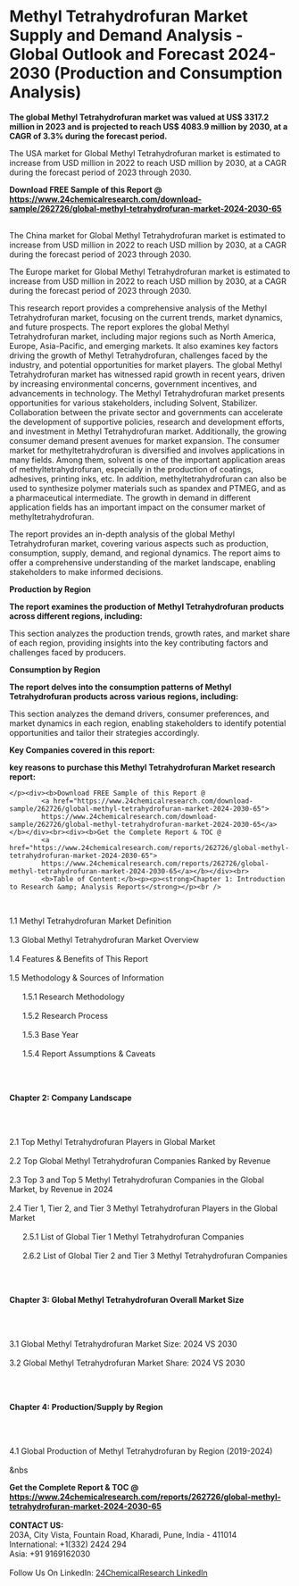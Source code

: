 <h1>Methyl Tetrahydrofuran Market Supply and Demand Analysis - Global Outlook and Forecast 2024-2030 (Production and Consumption Analysis)</h1><p><strong>The global Methyl Tetrahydrofuran market was valued at US$ 3317.2 million in 2023 and is projected to reach US$ 4083.9 million by 2030, at a CAGR of 3.3% during the forecast period.</strong> </p><p>
</p><p>The USA market for Global Methyl Tetrahydrofuran market is estimated to increase from USD million in 2022 to reach USD million by 2030, at a CAGR during the forecast period of 2023 through 2030.</p><div><b>Download FREE Sample of this Report @ 
            <a href="https://www.24chemicalresearch.com/download-sample/262726/global-methyl-tetrahydrofuran-market-2024-2030-65">
            https://www.24chemicalresearch.com/download-sample/262726/global-methyl-tetrahydrofuran-market-2024-2030-65</a></b></div><br><p>
</p><p>The China market for Global Methyl Tetrahydrofuran market is estimated to increase from USD million in 2022 to reach USD million by 2030, at a CAGR during the forecast period of 2023 through 2030.</p><p>
</p><p>The Europe market for Global Methyl Tetrahydrofuran market is estimated to increase from USD million in 2022 to reach USD million by 2030, at a CAGR during the forecast period of 2023 through 2030.</p><p>
</p><p>This research report provides a comprehensive analysis of the Methyl Tetrahydrofuran market, focusing on the current trends, market dynamics, and future prospects. The report explores the global Methyl Tetrahydrofuran market, including major regions such as North America, Europe, Asia-Pacific, and emerging markets. It also examines key factors driving the growth of Methyl Tetrahydrofuran, challenges faced by the industry, and potential opportunities for market players. The global Methyl Tetrahydrofuran market has witnessed rapid growth in recent years, driven by increasing environmental concerns, government incentives, and advancements in technology. The Methyl Tetrahydrofuran market presents opportunities for various stakeholders, including Solvent, Stabilizer. Collaboration between the private sector and governments can accelerate the development of supportive policies, research and development efforts, and investment in Methyl Tetrahydrofuran market. Additionally, the growing consumer demand present avenues for market expansion. The consumer market for methyltetrahydrofuran is diversified and involves applications in many fields. Among them, solvent is one of the important application areas of methyltetrahydrofuran, especially in the production of coatings, adhesives, printing inks, etc. In addition, methyltetrahydrofuran can also be used to synthesize polymer materials such as spandex and PTMEG, and as a pharmaceutical intermediate. The growth in demand in different application fields has an important impact on the consumer market of methyltetrahydrofuran.</p><p>
</p><p>The report provides an in-depth analysis of the global Methyl Tetrahydrofuran market, covering various aspects such as production, consumption, supply, demand, and regional dynamics. The report aims to offer a comprehensive understanding of the market landscape, enabling stakeholders to make informed decisions.</p><p>
</p><p><strong>Production by Region</strong></p><p>
</p><p><strong>The report examines the production of Methyl Tetrahydrofuran products across different regions, including:</strong></p><p>
</p><p>
</p><p>This section analyzes the production trends, growth rates, and market share of each region, providing insights into the key contributing factors and challenges faced by producers.</p><p>
</p><p><strong>Consumption by Region</strong></p><p>
</p><p><strong>The report delves into the consumption patterns of Methyl Tetrahydrofuran products across various regions, including:</strong></p><p>
</p><p>
</p><p>This section analyzes the demand drivers, consumer preferences, and market dynamics in each region, enabling stakeholders to identify potential opportunities and tailor their strategies accordingly.</p><p>
<strong>Key Companies covered in this report:</strong></p><p>
</p><p>
</p><p><strong>key reasons to purchase this Methyl Tetrahydrofuran Market research report:</strong></p><p>

	</p><div><b>Download FREE Sample of this Report @ 
            <a href="https://www.24chemicalresearch.com/download-sample/262726/global-methyl-tetrahydrofuran-market-2024-2030-65">
            https://www.24chemicalresearch.com/download-sample/262726/global-methyl-tetrahydrofuran-market-2024-2030-65</a></b></div><br><div><b>Get the Complete Report & TOC @ 
            <a href="https://www.24chemicalresearch.com/reports/262726/global-methyl-tetrahydrofuran-market-2024-2030-65">
            https://www.24chemicalresearch.com/reports/262726/global-methyl-tetrahydrofuran-market-2024-2030-65</a></b></div><br>
            <b>Table of Content:</b><p><p><strong>Chapter 1: Introduction to Research &amp; Analysis Reports</strong></p><br />
<br />
<p>1.1 Methyl Tetrahydrofuran Market Definition<br /><br />
1.3 Global Methyl Tetrahydrofuran Market Overview<br /><br />
1.4 Features &amp; Benefits of This Report<br /><br />
1.5 Methodology &amp; Sources of Information<br /><br />
&nbsp;&nbsp;&nbsp;&nbsp;&nbsp; 1.5.1 Research Methodology<br /><br />
&nbsp;&nbsp;&nbsp;&nbsp;&nbsp; 1.5.2 Research Process<br /><br />
&nbsp;&nbsp;&nbsp;&nbsp;&nbsp; 1.5.3 Base Year<br /><br />
&nbsp;&nbsp;&nbsp;&nbsp;&nbsp; 1.5.4 Report Assumptions &amp; Caveats</p><br />
<br />
<p><strong>Chapter 2: Company Landscape</strong></p><br />
<br />
<p>2.1 Top Methyl Tetrahydrofuran Players in Global Market<br /><br />
2.2 Top Global Methyl Tetrahydrofuran Companies Ranked by Revenue<br /><br />
2.3 Top 3 and Top 5 Methyl Tetrahydrofuran Companies in the Global Market, by Revenue in 2024<br /><br />
2.4 Tier 1, Tier 2, and Tier 3 Methyl Tetrahydrofuran Players in the Global Market<br /><br />
&nbsp;&nbsp;&nbsp;&nbsp;&nbsp; 2.5.1 List of Global Tier 1 Methyl Tetrahydrofuran Companies<br /><br />
&nbsp;&nbsp;&nbsp;&nbsp;&nbsp; 2.6.2 List of Global Tier 2 and Tier 3 Methyl Tetrahydrofuran Companies</p><br />
<br />
<p><strong>Chapter 3: Global Methyl Tetrahydrofuran Overall Market Size</strong></p><br />
<br />
<p>3.1 Global Methyl Tetrahydrofuran Market Size: 2024 VS 2030<br /><br />
3.2 Global Methyl Tetrahydrofuran Market Share: 2024 VS 2030</p><br />
<br />
<p><strong>Chapter 4: Production/Supply by Region</strong></p><br />
<br />
<p>4.1 Global Production of Methyl Tetrahydrofuran by Region (2019-2024)<br /><br />
&nbs</p><div><b>Get the Complete Report & TOC @ 
            <a href="https://www.24chemicalresearch.com/reports/262726/global-methyl-tetrahydrofuran-market-2024-2030-65">
            https://www.24chemicalresearch.com/reports/262726/global-methyl-tetrahydrofuran-market-2024-2030-65</a></b></div><br><b>CONTACT US:</b><br>
            203A, City Vista, Fountain Road, Kharadi, Pune, India - 411014<br>
            International: +1(332) 2424 294<br>
            Asia: +91 9169162030 <br><br>
            Follow Us On LinkedIn: <a href="https://www.linkedin.com/company/24chemicalresearch/">24ChemicalResearch LinkedIn</a>